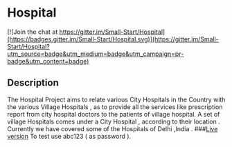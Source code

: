 # Hospital

[![Join the chat at https://gitter.im/Small-Start/Hospital](https://badges.gitter.im/Small-Start/Hospital.svg)](https://gitter.im/Small-Start/Hospital?utm_source=badge&utm_medium=badge&utm_campaign=pr-badge&utm_content=badge)
## Description 
The Hospital Project aims to relate various City Hospitals in the Country with the various Village Hospitals , as to provide 
all the services like prescription report from city hospital doctors to the patients of village hospital.
A set of village Hospitals comes under a City Hospital , according to their location .
Currently we have covered some of the Hospitals of Delhi ,India . 
###<a href="http://hospitalp.esy.es/hospitalp/#/">Live version</a> 
To test use abc123 ( as password ).

